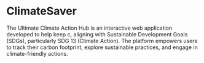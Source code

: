 # ClimateSaver
The Ultimate Climate Action Hub is an interactive web application developed to help keep c, aligning with Sustainable Development Goals (SDGs), particularly SDG 13 (Climate Action). The platform empowers users to track their carbon footprint, explore sustainable practices, and engage in climate-friendly actions.

